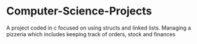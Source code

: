 # Computer-Science-Projects
A project coded in c focused on using structs and linked lists.
Managing a pizzeria which includes keeping track of orders, stock and finances
